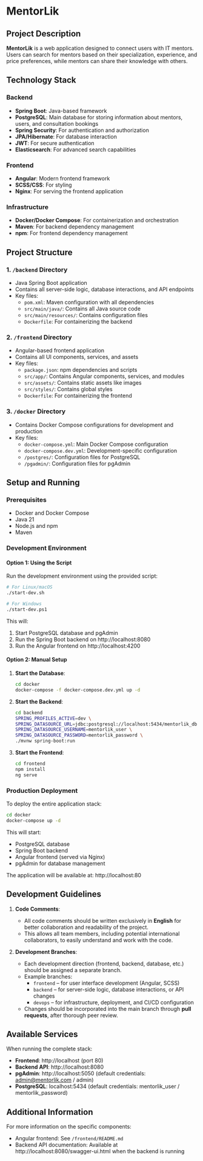 # MentorLik

## Project Description

**MentorLik** is a web application designed to connect users with IT mentors. Users can search for mentors based on their specialization, experience, and price preferences, while mentors can share their knowledge with others.

## Technology Stack

### Backend
- **Spring Boot**: Java-based framework
- **PostgreSQL**: Main database for storing information about mentors, users, and consultation bookings
- **Spring Security**: For authentication and authorization
- **JPA/Hibernate**: For database interaction
- **JWT**: For secure authentication
- **Elasticsearch**: For advanced search capabilities

### Frontend
- **Angular**: Modern frontend framework
- **SCSS/CSS**: For styling
- **Nginx**: For serving the frontend application

### Infrastructure
- **Docker/Docker Compose**: For containerization and orchestration
- **Maven**: For backend dependency management
- **npm**: For frontend dependency management

## Project Structure

### 1. `/backend` Directory
- Java Spring Boot application
- Contains all server-side logic, database interactions, and API endpoints
- Key files:
  - `pom.xml`: Maven configuration with all dependencies
  - `src/main/java/`: Contains all Java source code
  - `src/main/resources/`: Contains configuration files
  - `Dockerfile`: For containerizing the backend

### 2. `/frontend` Directory
- Angular-based frontend application
- Contains all UI components, services, and assets
- Key files:
  - `package.json`: npm dependencies and scripts
  - `src/app/`: Contains Angular components, services, and modules
  - `src/assets/`: Contains static assets like images
  - `src/styles/`: Contains global styles
  - `Dockerfile`: For containerizing the frontend

### 3. `/docker` Directory
- Contains Docker Compose configurations for development and production
- Key files:
  - `docker-compose.yml`: Main Docker Compose configuration
  - `docker-compose.dev.yml`: Development-specific configuration
  - `/postgres/`: Configuration files for PostgreSQL
  - `/pgadmin/`: Configuration files for pgAdmin

## Setup and Running

### Prerequisites
- Docker and Docker Compose
- Java 21
- Node.js and npm
- Maven

### Development Environment

#### Option 1: Using the Script
Run the development environment using the provided script:

```bash
# For Linux/macOS
./start-dev.sh

# For Windows
./start-dev.ps1
```

This will:
1. Start PostgreSQL database and pgAdmin
2. Run the Spring Boot backend on http://localhost:8080
3. Run the Angular frontend on http://localhost:4200

#### Option 2: Manual Setup

1. **Start the Database**:
   ```bash
   cd docker
   docker-compose -f docker-compose.dev.yml up -d
   ```

2. **Start the Backend**:
   ```bash
   cd backend
   SPRING_PROFILES_ACTIVE=dev \
   SPRING_DATASOURCE_URL=jdbc:postgresql://localhost:5434/mentorlik_db \
   SPRING_DATASOURCE_USERNAME=mentorlik_user \
   SPRING_DATASOURCE_PASSWORD=mentorlik_password \
   ./mvnw spring-boot:run
   ```

3. **Start the Frontend**:
   ```bash
   cd frontend
   npm install
   ng serve
   ```

### Production Deployment

To deploy the entire application stack:

```bash
cd docker
docker-compose up -d
```

This will start:
- PostgreSQL database
- Spring Boot backend
- Angular frontend (served via Nginx)
- pgAdmin for database management

The application will be available at: http://localhost:80

## Development Guidelines

1. **Code Comments**:
   - All code comments should be written exclusively in **English** for better collaboration and readability of the project.
   - This allows all team members, including potential international collaborators, to easily understand and work with the code.

2. **Development Branches**:
   - Each development direction (frontend, backend, database, etc.) should be assigned a separate branch.
   - Example branches:
     - `frontend` – for user interface development (Angular, SCSS)
     - `backend` – for server-side logic, database interactions, or API changes
     - `devops` – for infrastructure, deployment, and CI/CD configuration
   - Changes should be incorporated into the main branch through **pull requests**, after thorough peer review.

## Available Services

When running the complete stack:
- **Frontend**: http://localhost (port 80)
- **Backend API**: http://localhost:8080
- **pgAdmin**: http://localhost:5050 (default credentials: admin@mentorlik.com / admin)
- **PostgreSQL**: localhost:5434 (default credentials: mentorlik_user / mentorlik_password)

## Additional Information

For more information on the specific components:
- Angular frontend: See `/frontend/README.md`
- Backend API documentation: Available at http://localhost:8080/swagger-ui.html when the backend is running
